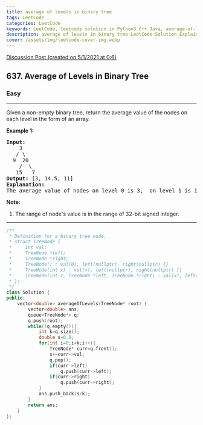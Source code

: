 ```yaml
---
title: average of levels in binary tree
tags: LeetCode
categories: LeetCode
keywords: LeetCode, leetcode solution in Python3 C++ Java, average-of-levels-in-binary-tree solution
description: average of levels in binary tree LeetCode Solution Explained
cover: /assets/img/leetcode-cover-img.webp
---
```





[Discussion Post (created on 5/1/2021 at 0:6)](https://leetcode.com/problems/average-of-levels-in-binary-tree/discuss/1049896/C%2B%2B-or-BFS-Simple-Solution)  
<h2>637. Average of Levels in Binary Tree</h2><h3>Easy</h3><hr><div>Given a non-empty binary tree, return the average value of the nodes on each level in the form of an array.

<p><b>Example 1:</b><br>
</p><pre><b>Input:</b>
    3
   / \
  9  20
    /  \
   15   7
<b>Output:</b> [3, 14.5, 11]
<b>Explanation:</b>
The average value of nodes on level 0 is 3,  on level 1 is 14.5, and on level 2 is 11. Hence return [3, 14.5, 11].
</pre>
<p></p>

<p><b>Note:</b><br>
</p><ol>
<li>The range of node's value is in the range of 32-bit signed integer.</li>
</ol>
<p></p></div>

---




```cpp
/**
 * Definition for a binary tree node.
 * struct TreeNode {
 *     int val;
 *     TreeNode *left;
 *     TreeNode *right;
 *     TreeNode() : val(0), left(nullptr), right(nullptr) {}
 *     TreeNode(int x) : val(x), left(nullptr), right(nullptr) {}
 *     TreeNode(int x, TreeNode *left, TreeNode *right) : val(x), left(left), right(right) {}
 * };
 */
class Solution {
public:
    vector<double> averageOfLevels(TreeNode* root) {
        vector<double> ans;
        queue<TreeNode*> q;
        q.push(root);
        while(!q.empty()){
            int k=q.size();
            double s=0.0;
            for(int i=0;i<k;i++){
                TreeNode* curr=q.front();
                s+=curr->val;
                q.pop();
                if(curr->left)
                    q.push(curr->left);
                if(curr->right)
                    q.push(curr->right);
            }
            ans.push_back(s/k);
        }
        return ans;
    }
};
```
